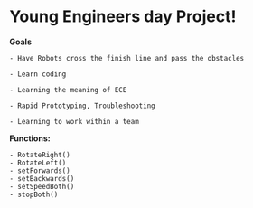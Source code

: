 # Young Engineers day Project!

**Goals**

    - Have Robots cross the finish line and pass the obstacles
    
    - Learn coding
    
    - Learning the meaning of ECE
    
    - Rapid Prototyping, Troubleshooting
    
    - Learning to work within a team

**Functions:**

    - RotateRight()
    - RotateLeft()
    - setForwards()
    - setBackwards()
    - setSpeedBoth()
    - stopBoth()
